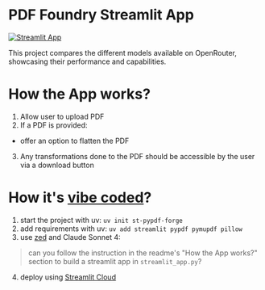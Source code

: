 # PDF Foundry Streamlit App

[![Streamlit App](https://static.streamlit.io/badges/streamlit_badge_black_white.svg)](https://pdf-foundry.streamlit.app)

This project compares the different models available on OpenRouter, showcasing their performance and capabilities.

# How the App works?
1. Allow user to upload PDF
2. If a PDF is provided:
  * offer an option to flatten the PDF
3. Any transformations done to the PDF should be accessible by the user
via a download button

# How it's [vibe coded](https://simonwillison.net/2025/Mar/19/vibe-coding/)?
1. start the project with uv: `uv init st-pypdf-forge`
2. add requirements with uv: `uv add streamlit pypdf pymupdf pillow`
3. use [zed](https://zed.dev/agentic) and Claude Sonnet 4:
  > can you follow the instruction in the readme's "How the App works?" section to build a streamlit app in `streamlit_app.py`?
4. deploy using [Streamlit Cloud](https://share.streamlit.io)
